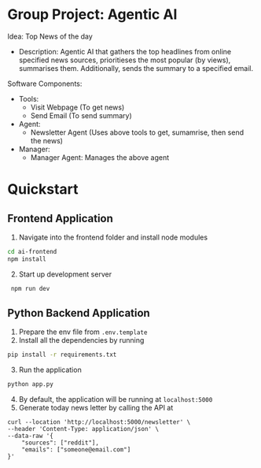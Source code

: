# Group Project: Agentic AI

Idea: Top News of the day

- Description: Agentic AI that gathers the top headlines from online specified news sources, prioritieses the most popular (by views), summarises them. Additionally, sends the summary to a specified email.

Software Components:

- Tools:
  - Visit Webpage (To get news)
  - Send Email (To send summary)
- Agent:
  - Newsletter Agent (Uses above tools to get, sumamrise, then send the news)
- Manager:
  - Manager Agent: Manages the above agent

# Quickstart

## Frontend Application


1. Navigate into the frontend folder and install node modules
``` bash
cd ai-frontend
npm install
```

2. Start up development server
``` bash
 npm run dev
```

## Python Backend Application

1. Prepare the env file from `.env.template`
2. Install all the dependencies by running

```bash
pip install -r requirements.txt
```

3. Run the application

```bash
python app.py
```

4. By default, the application will be running at `localhost:5000`
5. Generate today news letter by calling the API at

```
curl --location 'http://localhost:5000/newsletter' \
--header 'Content-Type: application/json' \
--data-raw '{
    "sources": ["reddit"],
    "emails": ["someone@email.com"]
}'
```
